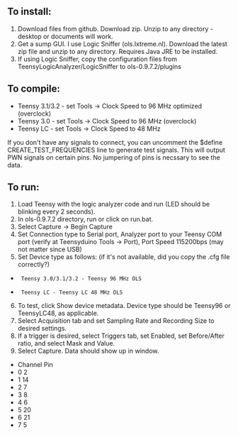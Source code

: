 ## To install:

1. Download files from github. Download zip. Unzip to any directory - desktop or documents will work.
2. Get a sump GUI. I use Logic Sniffer (ols.lxtreme.nl). Download the latest zip file and unzip to any directory. Requires Java JRE to be installed.
3. If using Logic Sniffer, copy the configuration files from TeensyLogicAnalyzer/LogicSniffer to ols-0.9.7.2/plugins

## To compile:

* Teensy 3.1/3.2 - set Tools -> Clock Speed to 96 MHz optimized (overclock)
* Teensy 3.0 - set Tools -> Clock Speed to 96 MHz (overclock)
* Teensy LC - set Tools -> Clock Speed to 48 MHz

If you don't have any signals to connect, you can uncomment the $define CREATE_TEST_FREQUENCIES line to generate test signals. This will output PWN signals on certain pins. No jumpering of pins is necssary to see the data.

## To run:

1. Load Teensy with the logic analyzer code and run (LED should be blinking every 2 seconds).
2. In ols-0.9.7.2 directory, run or click on run.bat.
3. Select Capture -> Begin Capture
4. Set Connection type to Serial port, Analyzer port to your Teensy COM port (verify at Teensyduino Tools -> Port), Port Speed 115200bps (may not matter since USB)
5. Set Device type as follows: (if it's not available, did you copy the .cfg file correctly?)
*      Teensy 3.0/3.1/3.2 - Teensy 96 MHz OLS
*      Teensy LC - Teensy LC 48 MHz OLS
6. To test, click Show device metadata. Device type should be Teensy96 or TeensyLC48, as applicable.
7. Select Acquisition tab and set Sampling Rate and Recording Size to desired settings.
8. If a trigger is desired, select Triggers tab, set Enabled, set Before/After ratio, and select Mask and Value.
9. Select Capture. Data should show up in window.

* Channel  Pin
*    0      2
*    1     14
*    2      7
*    3      8
*    4      6
*    5     20
*    6     21
*    7      5

